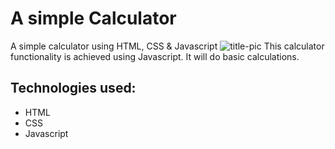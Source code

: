 # A simple Calculator
 A simple calculator using HTML, CSS &amp; Javascript
 ![title-pic](https://user-images.githubusercontent.com/39196039/40139639-27db8c64-596e-11e8-9537-04a5b5d07170.jpg)
 This calculator functionality is achieved using Javascript. It will do basic calculations.
 
## Technologies used: 
- HTML
- CSS 
- Javascript 
